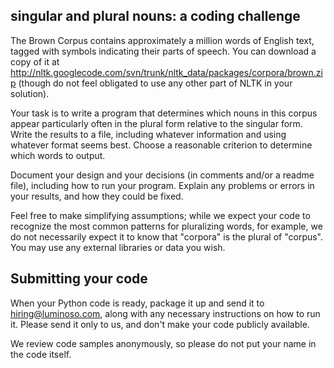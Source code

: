 ## singular and plural nouns: a coding challenge

The Brown Corpus contains approximately a million words of English text, tagged with symbols indicating their parts of speech. You can download a copy of it at http://nltk.googlecode.com/svn/trunk/nltk_data/packages/corpora/brown.zip (though do not feel obligated to use any other part of NLTK in your solution).

Your task is to write a program that determines which nouns in this corpus appear particularly often in the plural form relative to the singular form. Write the results to a file, including whatever information and using whatever format seems best. Choose a reasonable criterion to determine which words to output.

Document your design and your decisions (in comments and/or a readme file), including how to run your program. Explain any problems or errors in your results, and how they could be fixed.

Feel free to make simplifying assumptions; while we expect your code to recognize the most common patterns for pluralizing words, for example, we do not necessarily expect it to know that "corpora" is the plural of "corpus". You may use any external libraries or data you wish.

## Submitting your code

When your Python code is ready, package it up and send it to hiring@luminoso.com, along with any necessary instructions on how to run it. Please send it only to us, and don't make your code publicly available.

We review code samples anonymously, so please do not put your name in the code itself.
